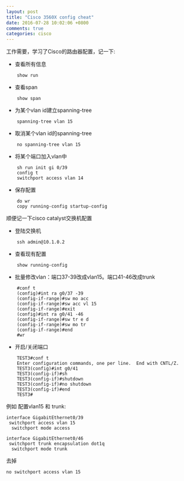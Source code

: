 ```yaml
---
layout: post
title: "Cisco 3560X config cheat"
date: 2016-07-28 10:02:06 +0800
comments: true
categories: cisco
---
```

工作需要，学习了Cisco的路由器配置，记一下:

* 查看所有信息

```
    show run
```

* 查看span

```
    show span
```

* 为某个vlan id建立spanning-tree

```
    spanning-tree vlan 15
```

* 取消某个vlan id的spanning-tree

```
    no spanning-tree vlan 15
```

* 将某个端口加入vlan中

```
    sh run init gi 0/39
    config t
    switchport access vlan 14
```

* 保存配置

```
    do wr
    copy running-config startup-config
```


顺便记一下cisco catalyst交换机配置

* 登陆交换机

```
    ssh admin@10.1.0.2
```

* 查看现有配置

```
    show running-config
```

* 批量修改vlan：端口37-39改成vlan15。端口41-46改成trunk

```
    #conf t
    (config)#int ra g0/37 -39
    (config-if-range)#sw mo acc
    (config-if-range)#sw acc vl 15
    (config-if-range)#exit
    (config)#int ra g0/41 -46
    (config-if-range)#sw tr e d
    (config-if-range)#sw mo tr
    (config-if-range)#end
    #wr
```

* 开启/关闭端口

```
    TEST3#conf t
    Enter configuration commands, one per line.  End with CNTL/Z.
    TEST3(config)#int g0/41
    TEST3(config-if)#sh
    TEST3(config-if)#shutdown
    TEST3(config-if)#no shutdown
    TEST3(config-if)#end
    TEST3#
```

例如 配置vlan15 和 trunk:

```
interface GigabitEthernet0/39
 switchport access vlan 15
  switchport mode access

interface GigabitEthernet0/46
 switchport trunk encapsulation dot1q
  switchport mode trunk

```

去掉

```
no switchport access vlan 15
```
